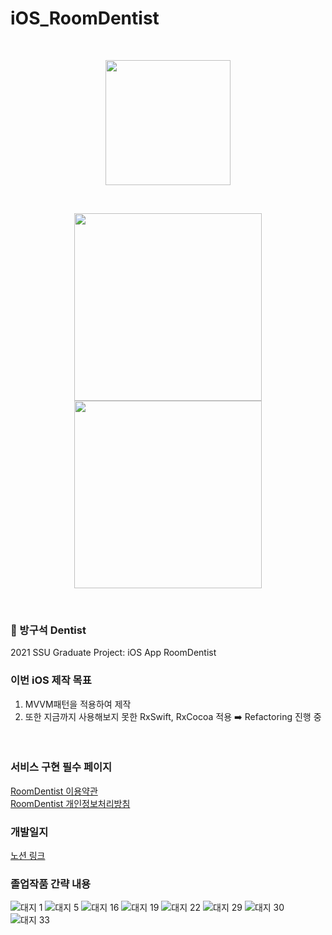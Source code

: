 # iOS_RoomDentist

<br>
<p align="center">
    <A href = "https://www.notion.so/tunahouse97/RoomDentist-713a42d76f4d47c89283a07203e58387" target = "개발 일지" > <img width="200px" src="https://user-images.githubusercontent.com/50114556/126490482-022e24b2-9d65-4066-abc2-11a315078598.png"> </A>
</p>
<br>

<!-- App -->
<p align="center">
    <img width="300px" src="https://user-images.githubusercontent.com/50114556/140938709-1390a38d-f708-4aa2-b9e4-dea481ac2286.PNG">
    <img width="300px" src="https://user-images.githubusercontent.com/50114556/140938767-b440dd34-86b1-4a5d-bf4b-e242e48e34c3.PNG">
</p>
<br>

### 🧐 방구석 Dentist

2021 SSU Graduate Project: iOS App RoomDentist
<br>

### 이번 iOS 제작 목표

1. MVVM패턴을 적용하여 제작
2. 또한 지금까지 사용해보지 못한 RxSwift, RxCocoa 적용 ➡️ Refactoring 진행 중
<br>

### 서비스 구현 필수 페이지

[RoomDentist 이용약관 ](https://www.notion.so/RoomDentist-c9736ff77a234c1d984b4bb25d4ef57e) <br>
[RoomDentist 개인정보처리방침](https://www.notion.so/RoomDentist-23d1a9e7655e41a99ac94dcc74d97ac9)
<br>

### 개발일지
[노션 링크](https://www.notion.so/tunahouse97/RoomDentist-713a42d76f4d47c89283a07203e58387)
<br>

### 졸업작품 간략 내용
![대지 1](https://user-images.githubusercontent.com/50114556/140939379-348cc5af-9df9-4060-9ee0-e351f69b41d9.png)
![대지 5](https://user-images.githubusercontent.com/50114556/140939516-e62ed39a-5da1-4852-b655-e0500a354631.png)
![대지 16](https://user-images.githubusercontent.com/50114556/140939522-65261d0e-6753-4195-8f78-7b80b661c5e1.png)
![대지 19](https://user-images.githubusercontent.com/50114556/140940834-7e4bcc18-13b2-4692-a4cb-124d7cc74911.png)
![대지 22](https://user-images.githubusercontent.com/50114556/140940840-76395650-cae7-468c-bdc0-863bdb340df1.png)
![대지 29](https://user-images.githubusercontent.com/50114556/140939640-e03abd51-df8a-4113-aa75-299757be3d17.png)
![대지 30](https://user-images.githubusercontent.com/50114556/140939665-4e3f0b24-18ac-46d8-a77f-90dd06eb04cb.png)
![대지 33](https://user-images.githubusercontent.com/50114556/140939760-42a86186-08be-4ece-90b4-35fa9bc029db.png)